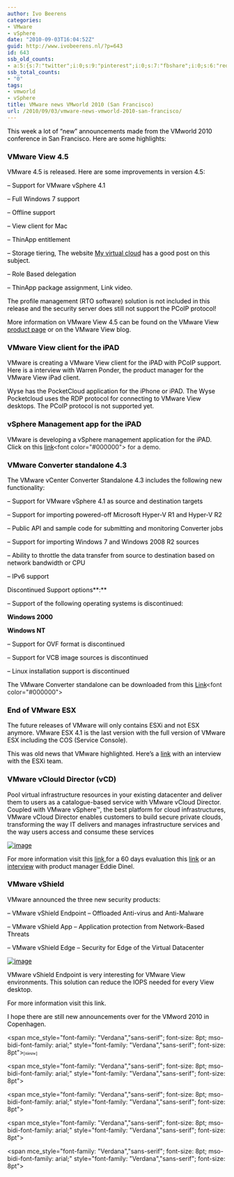 ```yaml
---
author: Ivo Beerens
categories:
- VMware
- vSphere
date: "2010-09-03T16:04:52Z"
guid: http://www.ivobeerens.nl/?p=643
id: 643
ssb_old_counts:
- a:5:{s:7:"twitter";i:0;s:9:"pinterest";i:0;s:7:"fbshare";i:0;s:6:"reddit";i:0;s:6:"tumblr";N;}
ssb_total_counts:
- "0"
tags:
- vmworld
- vSphere
title: VMware news VMworld 2010 (San Francisco)
url: /2010/09/03/vmware-news-vmworld-2010-san-francisco/
---
```


<font color="#000000">This week a lot of “new” announcements made from the VMworld 2010 conference in San Francisco. Here are some highlights:</font>

### <font color="#000000">VMware View 4.5 </font>

<font color="#000000">VMware 4.5 is released. Here are some improvements in version 4.5:</font>

<font color="#000000">– Support for VMware vSphere 4.1</font>

<font color="#000000">– Full Windows 7 support</font>

<font color="#000000">– Offline support</font>

<font color="#000000">– View client for Mac</font>

<font color="#000000">– ThinApp entitlement</font>

<font color="#000000">– Storage tiering, The website </font>[<font color="#000000">My virtual cloud</font>](http://myvirtualcloud.net/?p=1137&utm_source=feedburner&utm_medium=feed&utm_campaign=Feed%3A+Myvirtualcloudnet+%28myvirtualcloud.net%29)<font color="#000000"> has a good post on this subject.</font>

<font color="#000000">– Role Based delegation</font>

<font color="#000000">– ThinApp package assignment, </font><font color="#000000">Link video</font><font color="#000000">.</font>

<font color="#000000"> </font>

<font color="#000000">The profile management (RTO software) solution is not included in this release and the security server does still not support the PCoIP protocol! </font>

<font color="#000000"> </font>

<font color="#000000">More information on VMware View 4.5 can be found on the VMware View </font>[<font color="#000000">product page</font>](http://www.vmware.com/products/view/)<font color="#000000"> or on the VMware View </font><font color="#000000">blog</font><font color="#000000">. </font>

### <font color="#000000">VMware View client for the iPAD</font>

<font color="#000000">VMware is creating a VMware View client for the iPAD with PCoIP support. Here is a interview with Warren Ponder, the product manager for the </font><font color="#000000">VMware View iPad client</font><font color="#000000">.</font>

<font color="#000000">Wyse has the PocketCloud application for the iPhone or iPAD. The Wyse Pocketcloud uses the RDP protocol for connecting to VMware View desktops. The PCoIP protocol is not supported yet. </font>

### <font color="#000000">vSphere Management app for the iPAD</font>

<font color="#000000">VMware is developing a vSphere management application for the iPAD. Click on this </font>[<font color="#000000">link</font>](http://www.youtube.com/watch?v=H5aAYOy2RPE&feature=player_embedded#!)<font color="#000000"> for a demo.</font>

### <font color="#000000">VMware Converter standalone 4.3</font>

<font color="#000000">The VMware vCenter Converter Standalone 4.3 includes the following new functionality: </font>

<font color="#000000"></font>

<font color="#000000">– Support for VMware vSphere 4.1 as source and destination targets </font>

<font color="#000000">– Support for importing powered-off Microsoft Hyper-V R1 and Hyper-V R2 </font>

<font color="#000000">– Public API and sample code for submitting and monitoring Converter jobs </font>

<font color="#000000">– Support for importing Windows 7 and Windows 2008 R2 sources</font>

<font color="#000000">– Ability to throttle the data transfer from source to destination based on network bandwidth or CPU </font>

<font color="#000000">– IPv6 support </font>

<font color="#000000"></font>

<font color="#000000">Discontinued Support options**:** </font>

<font color="#000000">– Support of the following operating systems is discontinued: </font>

<font color="#000000">**Windows 2000** </font>

<font color="#000000">**Windows NT** </font>

<font color="#000000">– Support for OVF format is discontinued </font>

<font color="#000000">– Support for VCB image sources is discontinued </font>

<font color="#000000">– Linux installation support is discontinued </font>

<font color="#000000"> </font>

<font color="#000000">The VMware Converter standalone can be downloaded from this </font>[<font color="#000000">Link</font>](https://www.vmware.com/tryvmware/?p=converter "https://www.vmware.com/tryvmware/?p=converter")<font color="#000000"> </font>

<font color="#000000"> </font>

### <font color="#000000">End of VMware ESX </font>

<font color="#000000">The future releases of VMware will only contains ESXi and not ESX anymore. VMware ESX 4.1 is the last version with the full version of VMware ESX including the COS (Service Console).</font>

<font color="#000000">This was old news that VMware highlighted. Here’s a </font>[<font color="#000000">link</font>](http://www.youtube.com/user/VMworldTV#p/c/2B426681028B0AFD/14/6Tktk6iIjmI)<font color="#000000"> with an interview with the ESXi team.</font>

<font color="#000000"> </font>

### <font color="#000000">VMware vClould Director (vCD)</font>

<font color="#000000">Pool virtual infrastructure resources in your existing datacenter and deliver them to users as a catalogue-based service with VMware vCloud Director. Coupled with VMware vSphere™, the best platform for cloud infrastructures, VMware vCloud Director enables customers to build secure private clouds, transforming the way IT delivers and manages infrastructure services and the way users access and consume these services   
</font>

[<font color="#000000">![image](http://localhost/wp-content/uploads/2010/09/image_thumb.png "image")</font>](http://localhost/wp-content/uploads/2010/09/image.png)<font color="#000000"> </font>

<font color="#000000"> </font>

<font color="#000000">For more information visit this </font>[<font color="#000000">link</font>](http://www.vmware.com/products/vcloud-director/)<font color="#000000">,for a 60 days evaluation this </font>[<font color="#000000">link</font>](https://www.vmware.com/tryvmware/?p=vcloud-director&lp=1)<font color="#000000"> or an </font>[<font color="#000000">interview</font>](http://www.youtube.com/user/VMworldTV#p/c/2B426681028B0AFD/5/9oAu2W6uRUE)<font color="#000000"> with product manager Eddie Dinel.</font>

<font color="#000000"> </font>

### <font color="#000000">VMware vShield</font>

<font color="#000000">VMware announced the three new security products:</font>

<font color="#000000">– VMware vShield Endpoint – Offloaded Anti-virus and Anti-Malware</font>

<font color="#000000">– VMware vShield App – Application protection from Network–Based Threats</font>

<font color="#000000">– VMware vShield Edge – Security for Edge of the Virtual Datacenter</font>

<font color="#000000"> </font>

[<font color="#000000">![image](http://localhost/wp-content/uploads/2010/09/image_thumb1.png "image")</font>](http://localhost/wp-content/uploads/2010/09/image1.png)<font color="#000000"> </font>

<font color="#000000"> </font>

<font color="#000000">VMware vShield Endpoint is very interesting for VMware View environments. This solution can reduce the IOPS needed for every View desktop. </font>

<font color="#000000">For more information visit this </font><font color="#000000">link</font><font color="#000000">. </font>

<font color="#000000"></font>

<font color="#000000">I hope there are still new announcements over for the VMword 2010 in Copenhagen.</font>

<font color="#000000"></font>

<font color="#000000"></font>

<font color="#000000"></font>

<font color="#000000"></font>

<span mce_style="font-family: &quot;Verdana&quot;,&quot;sans-serif&quot;; font-size: 8pt; mso-bidi-font-family: arial;" style="font-family: "Verdana","sans-serif"; font-size: 8pt"><span mce_style="font-family: verdana;" style="font-family: verdana"><span mce_style="font-size: xx-small;" style="font-size: xx-small"><span mce_style="color: #000000;" style="color: rgb(0,0,0)"><span mce_style="font-size: xx-small;" style="font-size: xx-small"><span style="font-size: xx-small"><font size="1">\[<span class="adrow_name">nieuw</span>\]</font></span></span></span></span></span></span>

<span mce_style="font-family: &quot;Verdana&quot;,&quot;sans-serif&quot;; font-size: 8pt; mso-bidi-font-family: arial;" style="font-family: "Verdana","sans-serif"; font-size: 8pt"><span mce_style="font-family: verdana;" style="font-family: verdana"><span mce_style="font-size: xx-small;" style="font-size: xx-small"><span mce_style="color: #000000;" style="color: rgb(0,0,0)"><span mce_style="font-size: xx-small;" style="font-size: xx-small"><span style="font-size: xx-small"><font size="1"></font></span></span></span></span></span></span>

<span mce_style="font-family: &quot;Verdana&quot;,&quot;sans-serif&quot;; font-size: 8pt; mso-bidi-font-family: arial;" style="font-family: "Verdana","sans-serif"; font-size: 8pt"><span mce_style="font-family: verdana;" style="font-family: verdana"><span mce_style="font-size: xx-small;" style="font-size: xx-small"><span mce_style="color: #000000;" style="color: rgb(0,0,0)"><span mce_style="font-size: xx-small;" style="font-size: xx-small"><span style="font-size: xx-small"><font size="1"></font></span></span></span></span></span></span>

<span mce_style="font-family: &quot;Verdana&quot;,&quot;sans-serif&quot;; font-size: 8pt; mso-bidi-font-family: arial;" style="font-family: "Verdana","sans-serif"; font-size: 8pt"><span mce_style="font-family: verdana;" style="font-family: verdana"><span mce_style="font-size: xx-small;" style="font-size: xx-small"><span mce_style="color: #000000;" style="color: rgb(0,0,0)"><span mce_style="font-size: xx-small;" style="font-size: xx-small"><span style="font-size: xx-small"><font size="1"></font></span></span></span></span></span></span>

<span mce_style="font-family: &quot;Verdana&quot;,&quot;sans-serif&quot;; font-size: 8pt; mso-bidi-font-family: arial;" style="font-family: "Verdana","sans-serif"; font-size: 8pt"><span mce_style="font-family: verdana;" style="font-family: verdana"><span mce_style="font-size: xx-small;" style="font-size: xx-small"><span mce_style="color: #000000;" style="color: rgb(0,0,0)"><span mce_style="font-size: xx-small;" style="font-size: xx-small"><span style="font-size: xx-small"><font size="1"></font></span></span></span></span></span></span>

<font color="#000000"> </font>
